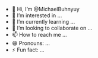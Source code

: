- 👋 Hi, I’m @MichaelBuhnyuy
- 👀 I’m interested in ...
- 🌱 I’m currently learning ...
- 💞️ I’m looking to collaborate on ...
- 📫 How to reach me ...
- 😄 Pronouns: ...
- ⚡ Fun fact: ...

<!---
MichaelBuhnyuy/MichaelBuhnyuy is a ✨ special ✨ repository because its `README.md` (this file) appears on your GitHub profile.
You can click the Preview link to take a look at your changes.
--->
